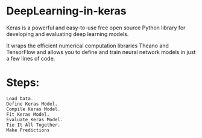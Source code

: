 # DeepLearning-in-keras
Keras is a powerful and easy-to-use free open source Python library for developing and evaluating deep learning models.

It wraps the efficient numerical computation libraries Theano and TensorFlow and allows you to define and train neural network models in just a few lines of code.

# Steps:

    Load Data.
    Define Keras Model.
    Compile Keras Model.
    Fit Keras Model.
    Evaluate Keras Model.
    Tie It All Together.
    Make Predictions
